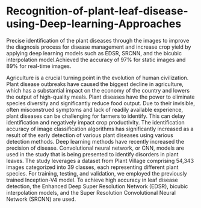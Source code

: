 # Recognition-of-plant-leaf-disease-using-Deep-learning-Approaches
Precise identification of the plant diseases through the images to improve the diagnosis process for disease management and increase crop yield by applying deep learning models such as EDSR, SRCNN, and the bicubic interpolation model.Achieved the accuracy of 97% for static images and 89% for real-time images.


Agriculture is a crucial turning point in the evolution of human civilization. Plant disease outbreaks have caused the biggest decline in agriculture, which has a substantial impact on the economy of the country and lowers the output of high-quality meals. Plant diseases have the power to eliminate species diversity and significantly reduce food output. Due to their invisible, often misconstrued symptoms and lack of readily available experience, plant diseases can be challenging for farmers to identify. This can delay identification and negatively impact crop productivity. The identification accuracy of image classification algorithms has significantly increased as a result of the early detection of various plant diseases using various detection methods. Deep learning methods have recently increased the precision of disease. Convolutional neural network, or CNN, models are used in the study that is being presented to identify disorders in plant leaves. The study leverages a dataset from Plant Village comprising 54,343 images categorized into 39 classes, each representing different plant species. For training, testing, and validation, we employed the previously trained Inception-V4 model. To achieve high accuracy in leaf disease detection, the Enhanced Deep Super Resolution Network (EDSR), bicubic interpolation models, and the Super Resolution Convolutional Neural Network (SRCNN) are used.
